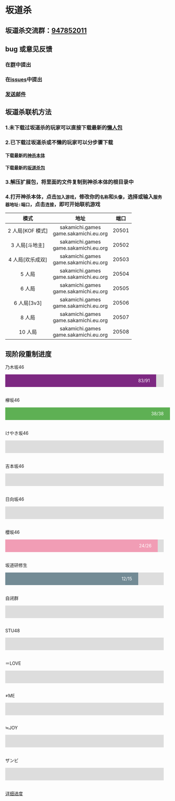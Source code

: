# 坂道杀

## 坂道杀交流群：[947852011](https://qm.qq.com/cgi-bin/qm/qr?k=kGs_k8Fe1C8GwfCR64IYa0c2VfBvsBXz&jump_from=webapi '点击加群')

## bug 或意见反馈

### 在[群](https://qm.qq.com/cgi-bin/qm/qr?k=kGs_k8Fe1C8GwfCR64IYa0c2VfBvsBXz&jump_from=webapi '点击加群')中提出

### 在[issues](https://github.com/Cassimolar/sakamichi/issues)中提出

### <a href="mailto:Cassimolar@sakamichi.games;peitonglong@gmail.com?CC=florrie@rakushouda.top&subject=坂道杀反馈&body=敬启者："><p>发送邮件<p></a>

## 坂道杀联机方法

### 1.未下载过坂道杀的玩家可以直接下载最新的[懒人包](https://github.com/Cassimolar/sakamichi/releases)

### 2.已下载过坂道杀或不懒的玩家可以分步骤下载

#### 下载最新的[神杀本体](https://github.com/Cassimolar/sakamichi/releases)

#### 下载最新的[坂道杀包](https://github.com/Cassimolar/sakamichi/releases)


### 3.解压扩展包，将里面的文件复制到神杀本体的根目录中

### 4.打开神杀本体，点击`加入游戏`，修改你的`名称`和`头像`，选择或输入`服务器地址:端口`，点击`连接`，即可开始联机游戏

|       模式       |                   地址                    |  端口  |
| :-------------: | :--------------------------------------: | :---: |
| 2 人局[KOF 模式]  | sakamichi.games<br>game.sakamichi.eu.org | 20501 |
|  3 人局[斗地主]   | sakamichi.games<br>game.sakamichi.eu.org | 20502 |
|  4 人局[欢乐成双]  | sakamichi.games<br>game.sakamichi.eu.org | 20503 |
|      5 人局      | sakamichi.games<br>game.sakamichi.eu.org | 20504 |
|      6 人局      | sakamichi.games<br>game.sakamichi.eu.org | 20505 |
|   6 人局[3v3]    | sakamichi.games<br>game.sakamichi.eu.org | 20506 |
|      8 人局      | sakamichi.games<br>game.sakamichi.eu.org | 20507 |
|     10 人局      | sakamichi.games<br>game.sakamichi.eu.org | 20508 |

## 现阶段重制进度

<style>

.container {
  width: 100%;
  height: 40px;
  background-color: #DDDDDD;
}

.skills {
  text-align: right;
  padding-right: 20px;
  line-height: 40px;
  color: white;
}

.Nogizaka {width: 91.2%; background-color: #7D2982;}
.Keyakizaka {width: 100%; background-color: #5EB054;}
.HiraganaKeyakizaka46 {width: 0%; background-color: #5EB054;}
.Yoshimotozaka46 {width: 0%; background-color: #E84709;}
.Hinatazaka46 {width: 0%; background-color: #7CC7E8;}
.Sakurazaka {width: 92.3%; background-color: #F19DB5;}
.SakamichiKenshusei {width: 80%; background-color: #738B95;}
.AutisticGroup {width: 0%; background-color: #8A807A;}
.STU48 {width: 0%; background-color: #CCEBFF;}
.EqualLove {width: 0%; background-color: #EA6C81;}
.NotEqualMe {width: 0%; background-color: #79CCBD;}
.NearlyEqualJoy {width: 0%; background-color: #FFDF6A;}
.Zambi {width: 0%; background-color: #412BB6;}

</style>

<p>乃木坂46</p>
<div class="container">
  <div class="skills Nogizaka">83/91</div>
</div>
<br/>

<p>欅坂46</p>
<div class="container">
  <div class="skills Keyakizaka">38/38</div>
</div>
<br/>

<p>けやき坂46</p>
<div class="container">
  <div class="skills HiraganaKeyakizaka46"></div>
</div>
<br/>

<p>吉本坂46</p>
<div class="container">
  <div class="skills Yoshimotozaka46"></div>
</div>
<br/>

<p>日向坂46</p>
<div class="container">
  <div class="skills Hinatazaka46"></div>
</div>
<br/>

<p>櫻坂46</p>
<div class="container">
  <div class="skills Sakurazaka">24/26</div>
</div>
<br/>

<p>坂道研修生</p>
<div class="container">
  <div class="skills SakamichiKenshusei">12/15</div>
</div>
<br/>

<p>自闭群</p>
<div class="container">
  <div class="skills AutisticGroup"></div>
</div>
<br/>

<p>STU48</p>
<div class="container">
  <div class="skills STU48"></div>
</div>
<br/>

<p>＝LOVE</p>
<div class="container">
  <div class="skills EqualLove"></div>
</div>
<br/>

<p>≠ME</p>
<div class="container">
  <div class="skills NotEqualMe"></div>
</div>
<br/>

<p>≒JOY</p>
<div class="container">
  <div class="skills NearlyEqualJoy"></div>
</div>
<br/>

<p>ザンビ</p>
<div class="container">
  <div class="skills Zambi"></div>
</div>
<br/>

[详细进度](https://github.com/Cassimolar/sakamichi/tree/img/README.md)
